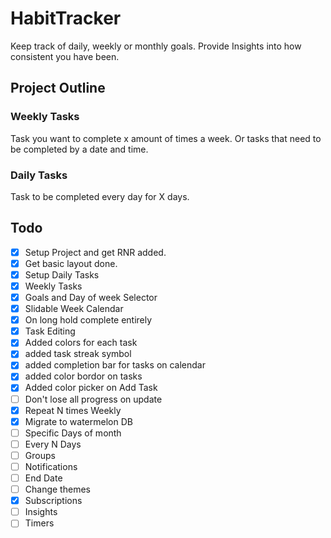 # HabitTracker

Keep track of daily, weekly or monthly goals. Provide Insights into how consistent you have been.

## Project Outline


### Weekly Tasks 
Task you want to complete x amount of times a week. Or tasks that need to be completed by a date and time. 

### Daily Tasks 
Task to be completed every day for X days. 

## Todo
- [X] Setup Project and get RNR added.
- [X] Get basic layout done.
- [X] Setup Daily Tasks
- [X] Weekly Tasks
- [X] Goals and Day of week Selector
- [X] Slidable Week Calendar
- [X] On long hold complete entirely
- [X] Task Editing
- [X] Added colors for each task
- [X] added task streak symbol
- [X] added completion bar for tasks on calendar
- [X] added color bordor on tasks
- [X] Added color picker on Add Task
- [ ] Don't lose all progress on update
- [X] Repeat N times Weekly
- [X] Migrate to watermelon DB
- [ ] Specific Days of month 
- [ ] Every N Days
- [ ] Groups
- [ ] Notifications
- [ ] End Date
- [ ] Change themes
- [X] Subscriptions
- [ ] Insights
- [ ] Timers
